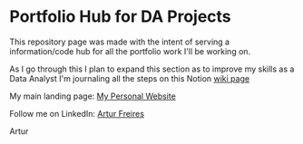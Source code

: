 # Portfolio Hub for DA Projects
This repository page was made with the intent of serving a information/code hub for all the portfolio work I'll be working on.

As I go through this I plan to expand this section as to improve my skills as a Data Analyst
I'm journaling all the steps on this Notion [wiki page](https://www.notion.so/b3805eb202744a2cb81092f487e1b669?v=e6b15566148741f8b3a570ff966a89d3)

My main landing page: [My Personal Website](https://github.com/ArturNakauchi/NakachiWebsite.github.io)

Follow me on LinkedIn: [Artur Freires](https://www.linkedin.com/in/arturfreires/)

Artur
